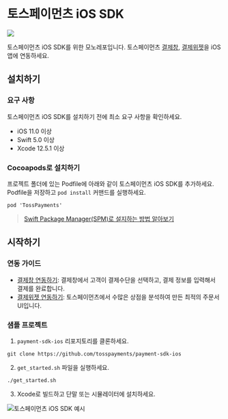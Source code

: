 # 토스페이먼츠 iOS SDK

<img src="https://img.shields.io/badge/Swift-F05138?style=flat-square&logo=Swift&logoColor=white"/>

토스페이먼츠 iOS SDK를 위한 모노레포입니다. 토스페이먼츠 [결제창](https://docs.tosspayments.com/guides/payment/integration), [결제위젯](https://docs.tosspayments.com/guides/payment-widget/overview)을 iOS 앱에 연동하세요.

## 설치하기

### 요구 사항

토스페이먼츠 iOS SDK를 설치하기 전에 최소 요구 사항을 확인하세요.

- iOS 11.0 이상
- Swift 5.0 이상
- Xcode 12.5.1 이상

### Cocoapods로 설치하기

프로젝트 폴더에 있는 Podfile에 아래와 같이 토스페이먼츠 iOS SDK를 추가하세요. Podfile을 저장하고 `pod install` 커맨드를 실행하세요.

```
pod 'TossPayments'
```

> [Swift Package Manager(SPM)로 설지하는 방법 알아보기](https://docs.tosspayments.com/reference/widget-ios#swift-package-managerspm로-설치하기)

## 시작하기

### 연동 가이드

* [결제창 연동하기](https://docs.tosspayments.com/guides/payment/integration): 결제창에서 고객이 결제수단을 선택하고, 결제 정보를 입력해서 결제를 완료합니다. 
* [결제위젯 연동하기](https://docs.tosspayments.com/guides/payment-widget/integration): 토스페이먼츠에서 수많은 상점을 분석하여 만든 최적의 주문서 UI입니다.

### 샘플 프로젝트

1. `payment-sdk-ios` 리포지토리를 클론하세요.
```
git clone https://github.com/tosspayments/payment-sdk-ios
```

2. `get_started.sh` 파일을 실행하세요.

```
./get_started.sh 
```

3. Xcode로 빌드하고 단말 또는 시뮬레이터에 설치하세요.

![토스페이먼츠 iOS SDK 예시](https://static.tosspayments.com/docs/github/ios-sample.png)
